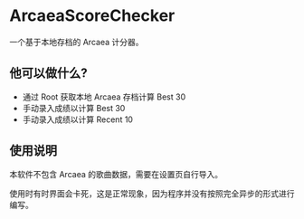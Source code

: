 # ArcaeaScoreChecker
一个基于本地存档的 Arcaea 计分器。
## 他可以做什么?

- 通过 Root 获取本地 Arcaea 存档计算 Best 30
- 手动录入成绩以计算 Best 30
- 手动录入成绩以计算 Recent 10

## 使用说明
本软件不包含 Arcaea 的歌曲数据，需要在设置页自行导入。

使用时有时界面会卡死，这是正常现象，因为程序并没有按照完全异步的形式进行编写。

